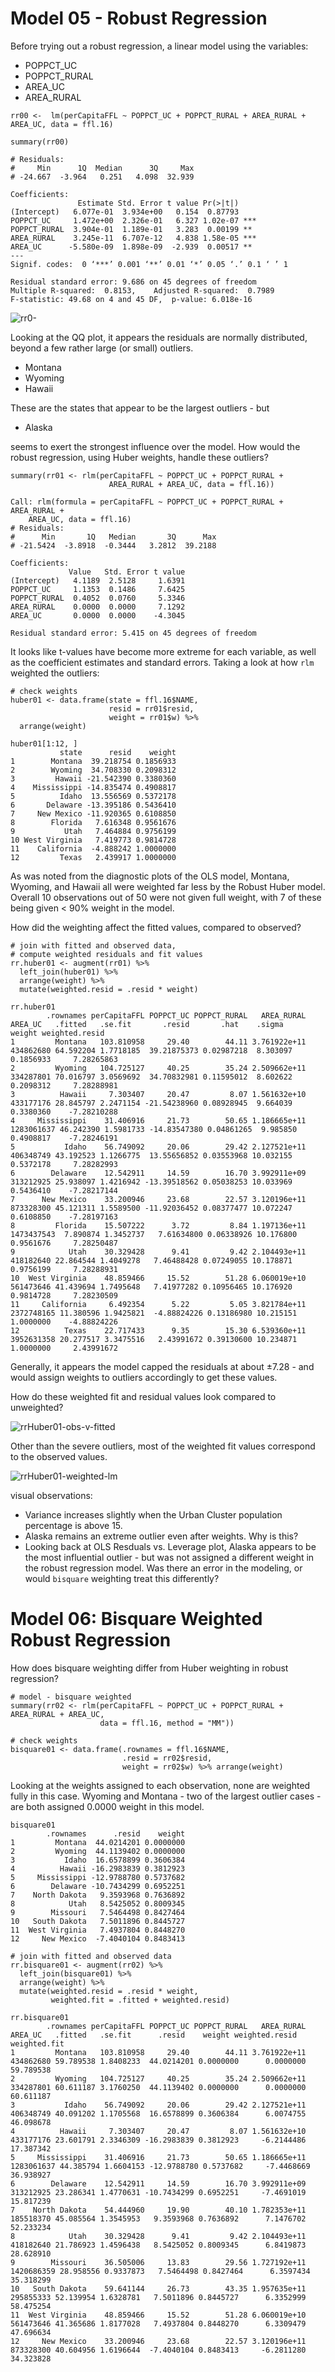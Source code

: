 # Model 05 - Robust Regression

Before trying out a robust regression, a linear model using the variables:

- POPPCT_UC
- POPPCT_RURAL
- AREA_UC
- AREA_RURAL

```{R}
rr00 <-  lm(perCapitaFFL ~ POPPCT_UC + POPPCT_RURAL + AREA_RURAL + AREA_UC, data = ffl.16)

summary(rr00)

# Residuals:
#     Min      1Q  Median      3Q     Max 
# -24.667  -3.964   0.251   4.098  32.939 

Coefficients:
               Estimate Std. Error t value Pr(>|t|)    
(Intercept)   6.077e-01  3.934e+00   0.154  0.87793    
POPPCT_UC     1.472e+00  2.326e-01   6.327 1.02e-07 ***
POPPCT_RURAL  3.904e-01  1.189e-01   3.283  0.00199 ** 
AREA_RURAL    3.245e-11  6.707e-12   4.838 1.58e-05 ***
AREA_UC      -5.580e-09  1.898e-09  -2.939  0.00517 ** 
---
Signif. codes:  0 ‘***’ 0.001 ‘**’ 0.01 ‘*’ 0.05 ‘.’ 0.1 ‘ ’ 1

Residual standard error: 9.686 on 45 degrees of freedom
Multiple R-squared:  0.8153,	Adjusted R-squared:  0.7989 
F-statistic: 49.68 on 4 and 45 DF,  p-value: 6.018e-16
```

![rr0-](R_plots/02-model-building/rr00.png)

Looking at the QQ plot, it appears the residuals are normally distributed, beyond a few rather large (or small) outliers. 

- Montana
- Wyoming
- Hawaii

These are the states that appear to be the largest outliers - but

- Alaska 

seems to exert the strongest influence over the model. How would the robust regression, using Huber weights, handle these outliers? 

```{R}
summary(rr01 <- rlm(perCapitaFFL ~ POPPCT_UC + POPPCT_RURAL + 
                      AREA_RURAL + AREA_UC, data = ffl.16))
                      
Call: rlm(formula = perCapitaFFL ~ POPPCT_UC + POPPCT_RURAL + AREA_RURAL + 
    AREA_UC, data = ffl.16)
# Residuals:
#      Min       1Q   Median       3Q      Max 
# -21.5424  -3.8918  -0.3444   3.2812  39.2188 

Coefficients:
             Value   Std. Error t value
(Intercept)   4.1189  2.5128     1.6391
POPPCT_UC     1.1353  0.1486     7.6425
POPPCT_RURAL  0.4052  0.0760     5.3346
AREA_RURAL    0.0000  0.0000     7.1292
AREA_UC       0.0000  0.0000    -4.3045

Residual standard error: 5.415 on 45 degrees of freedom
```

It looks like t-values have become more extreme for each variable, as well as the coefficient estimates and standard errors. Taking a look at how `rlm` weighted the outliers: 

```{R}
# check weights
huber01 <- data.frame(state = ffl.16$NAME, 
                      resid = rr01$resid,
                      weight = rr01$w) %>%
  arrange(weight)

huber01[1:12, ]
           state      resid    weight
1        Montana  39.218754 0.1856933
2        Wyoming  34.708330 0.2098312
3         Hawaii -21.542390 0.3380360
4    Mississippi -14.835474 0.4908817
5          Idaho  13.556569 0.5372178
6       Delaware -13.395186 0.5436410
7     New Mexico -11.920365 0.6108850
8        Florida   7.616348 0.9561676
9           Utah   7.464884 0.9756199
10 West Virginia   7.419773 0.9814728
11    California  -4.888242 1.0000000
12         Texas   2.439917 1.0000000

```

As was noted from the diagnostic plots of the OLS model, Montana, Wyoming, and Hawaii all were weighted far less by the Robust Huber model. Overall 10 observations out of 50 were not given full weight, with 7 of these being given < 90% weight in the model. 

How did the weighting affect the fitted values, compared to observed? 

```{R}
# join with fitted and observed data,
# compute weighted residuals and fit values
rr.huber01 <- augment(rr01) %>%
  left_join(huber01) %>%
  arrange(weight) %>%
  mutate(weighted.resid = .resid * weight)
  
rr.huber01  
        .rownames perCapitaFFL POPPCT_UC POPPCT_RURAL   AREA_RURAL    AREA_UC   .fitted   .se.fit       .resid       .hat    .sigma    weight weighted.resid
1         Montana   103.810958     29.40        44.11 3.761922e+11  434862680 64.592204 1.7718185  39.21875373 0.02987218  8.303097 0.1856933     7.28265863
2         Wyoming   104.725127     40.25        35.24 2.509662e+11  334287801 70.016797 3.0569692  34.70832981 0.11595012  8.602622 0.2098312     7.28288981
3          Hawaii     7.303407     20.47         8.07 1.561632e+10  433177176 28.845797 2.2471154 -21.54238960 0.08928945  9.664039 0.3380360    -7.28210288
4     Mississippi    31.406916     21.73        50.65 1.186665e+11 1283061637 46.242390 1.5981733 -14.83547380 0.04861265  9.985850 0.4908817    -7.28246191
5           Idaho    56.749092     20.06        29.42 2.127521e+11  406348749 43.192523 1.1266775  13.55656852 0.03553968 10.032155 0.5372178     7.28282993
6        Delaware    12.542911     14.59        16.70 3.992911e+09  313212925 25.938097 1.4216942 -13.39518562 0.05038253 10.033969 0.5436410    -7.28217144
7      New Mexico    33.200946     23.68        22.57 3.120196e+11  873328300 45.121311 1.5589500 -11.92036452 0.08377477 10.072247 0.6108850    -7.28197163
8         Florida    15.507222      3.72         8.84 1.197136e+11 1473437543  7.890874 1.3452737   7.61634800 0.06338926 10.176800 0.9561676     7.28250487
9            Utah    30.329428      9.41         9.42 2.104493e+11  418182640 22.864544 1.4049278   7.46488428 0.07249055 10.178871 0.9756199     7.28288931
10  West Virginia    48.859466     15.52        51.28 6.060019e+10  561473646 41.439694 1.7495648   7.41977282 0.10956465 10.176920 0.9814728     7.28230509
11     California     6.492354      5.22         5.05 3.821784e+11 2372748165 11.380596 1.9425821  -4.88824226 0.13186980 10.215151 1.0000000    -4.88824226
12          Texas    22.717433      9.35        15.30 6.539360e+11 3952631358 20.277517 3.3475516   2.43991672 0.39130600 10.234871 1.0000000     2.43991672
```

Generally, it appears the model capped the residuals at about ±7.28 - and would assign weights to outliers accordingly to get these values.

How do these weighted fit and residual values look compared to unweighted? 

![rrHuber01-obs-v-fitted](R_plots/02-model-building/rrHuber01-obs-v-fitted.png)

Other than the severe outliers, most of the weighted fit values correspond to the observed values.

![rrHuber01-weighted-lm](R_plots/02-model-building/rrHuber01-weighted-lm.png)

visual observations:
- Variance increases slightly when the Urban Cluster population percentage is above 15. 
- Alaska remains an extreme outlier even after weights. Why is this?
- Looking back at OLS Resduals vs. Leverage plot, Alaska appears to be the most influential outlier - but was not assigned a different weight in the robust regression model. Was there an error in the modeling, or would `bisquare` weighting treat this differently? 

# Model 06: Bisquare Weighted Robust Regression

How does bisquare weighting differ from Huber weighting in robust regression? 

``` {R}
# model - bisquare weighted
summary(rr02 <- rlm(perCapitaFFL ~ POPPCT_UC + POPPCT_RURAL + AREA_RURAL + AREA_UC, 
                    data = ffl.16, method = "MM"))

# check weights
bisquare01 <- data.frame(.rownames = ffl.16$NAME, 
                         .resid = rr02$resid, 
                         weight = rr02$w) %>% arrange(weight)
```

Looking at the weights assigned to each observation, none are weighted fully in this case. Wyoming and Montana - two of the largest outlier cases - are both assigned 0.0000 weight in this model. 

```{R}
bisquare01
        .rownames      .resid    weight
1         Montana  44.0214201 0.0000000
2         Wyoming  44.1139402 0.0000000
3           Idaho  16.6578899 0.3606384
4          Hawaii -16.2983839 0.3812923
5     Mississippi -12.9788780 0.5737682
6        Delaware -10.7434299 0.6952251
7    North Dakota   9.3593968 0.7636892
8            Utah   8.5425052 0.8009345
9        Missouri   7.5464498 0.8427464
10   South Dakota   7.5011896 0.8445727
11  West Virginia   7.4937804 0.8448270
12     New Mexico  -7.4040104 0.8483413
```

```{R}
# join with fitted and observed data
rr.bisquare01 <- augment(rr02) %>%
  left_join(bisquare01) %>%
  arrange(weight) %>%
  mutate(weighted.resid = .resid * weight,
         weighted.fit = .fitted + weighted.resid)
  
rr.bisquare01
        .rownames perCapitaFFL POPPCT_UC POPPCT_RURAL   AREA_RURAL    AREA_UC   .fitted   .se.fit      .resid    weight weighted.resid weighted.fit
1         Montana   103.810958     29.40        44.11 3.761922e+11  434862680 59.789538 1.8408233  44.0214201 0.0000000      0.0000000    59.789538
2         Wyoming   104.725127     40.25        35.24 2.509662e+11  334287801 60.611187 3.1760250  44.1139402 0.0000000      0.0000000    60.611187
3           Idaho    56.749092     20.06        29.42 2.127521e+11  406348749 40.091202 1.1705568  16.6578899 0.3606384      6.0074755    46.098678
4          Hawaii     7.303407     20.47         8.07 1.561632e+10  433177176 23.601791 2.3346309 -16.2983839 0.3812923     -6.2144486    17.387342
5     Mississippi    31.406916     21.73        50.65 1.186665e+11 1283061637 44.385794 1.6604153 -12.9788780 0.5737682     -7.4468669    36.938927
6        Delaware    12.542911     14.59        16.70 3.992911e+09  313212925 23.286341 1.4770631 -10.7434299 0.6952251     -7.4691019    15.817239
7    North Dakota    54.444960     19.90        40.10 1.782353e+11  185518370 45.085564 1.3545953   9.3593968 0.7636892      7.1476702    52.233234
8            Utah    30.329428      9.41         9.42 2.104493e+11  418182640 21.786923 1.4596438   8.5425052 0.8009345      6.8419873    28.628910
9        Missouri    36.505006     13.83        29.56 1.727192e+11 1420686359 28.958556 0.9337873   7.5464498 0.8427464      6.3597434    35.318299
10   South Dakota    59.641144     26.73        43.35 1.957635e+11  295855333 52.139954 1.6328781   7.5011896 0.8445727      6.3352999    58.475254
11  West Virginia    48.859466     15.52        51.28 6.060019e+10  561473646 41.365686 1.8177028   7.4937804 0.8448270      6.3309479    47.696634
12     New Mexico    33.200946     23.68        22.57 3.120196e+11  873328300 40.604956 1.6196644  -7.4040104 0.8483413     -6.2811280    34.323828
```



 




